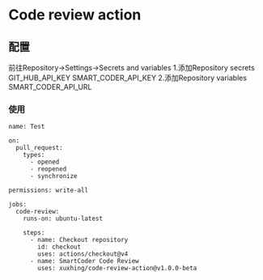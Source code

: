 # Code review action

## 配置
  前往Repository->Settings->Secrets and variables
  1.添加Repository secrets 
    GIT_HUB_API_KEY
    SMART_CODER_API_KEY
  2.添加Repository variables
    SMART_CODER_API_URL

### 使用
```
name: Test

on:
  pull_request:
    types:
      - opened
      - reopened
      - synchronize

permissions: write-all

jobs:
  code-review:
    runs-on: ubuntu-latest

    steps:
      - name: Checkout repository
        id: checkout
        uses: actions/checkout@v4
      - name: SmartCoder Code Review
        uses: xuxhing/code-review-action@v1.0.0-beta
```